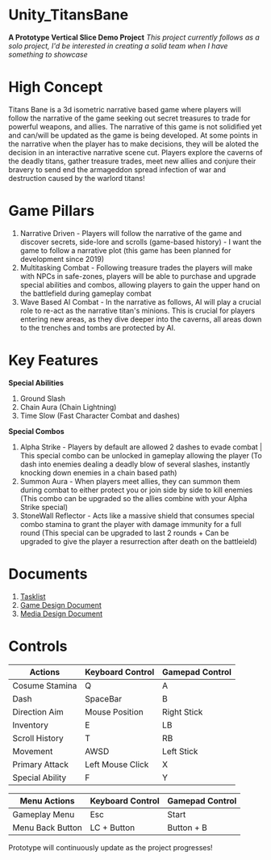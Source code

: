 # Unity_TitansBane
**A Prototype Vertical Slice Demo Project**
*This project currently follows as a solo project, I'd be interested in creating a solid team when I have something to showcase*


# High Concept
Titans Bane is a 3d isometric narrative based game where players will follow the narrative of the game seeking out secret treasures to trade for powerful weapons, and allies.
The narrative of this game is not solidified yet and can/will be updated as the game is being developed. At some points in the narrative when the player has to make decisions, 
they will be aloted the decision in an interactive narrative scene cut. Players explore the caverns of the deadly titans, gather treasure trades, meet new allies and conjure 
their bravery to send end the armageddon spread infection of war and destruction caused by the warlord titans!


# Game Pillars
1. Narrative Driven - Players will follow the narrative of the game and discover secrets, side-lore and scrolls (game-based history) - I want the game to follow a narrative plot (this game has been planned for development since 2019)
2. Multitasking Combat - Following treasure trades the players will make with NPCs in safe-zones, players will be able to purchase and upgrade special abilities and combos, allowing players to gain the upper hand on the battlefield during gameplay combat 
3. Wave Based AI Combat - In the narrative as follows, AI will play a crucial role to re-act as the narrative titan's minions. This is crucial for players entering new areas, as they dive deeper into the caverns, all areas down to the trenches and
tombs are protected by AI.


# Key Features
**Special Abilities**
1. Ground Slash
2. Chain Aura (Chain Lightning)
3. Time Slow (Fast Character Combat and dashes)


**Special Combos**
1. Alpha Strike - Players by default are allowed 2 dashes to evade combat | This special combo can be unlocked in gameplay allowing the player (To dash into enemies dealing a deadly blow of several slashes, instantly knocking down enemies in a chain based path)
2. Summon Aura - When players meet allies, they can summon them during combat to either protect you or join side by side to kill enemies (This combo can be upgraded so the allies combine with your Alpha Strike special)
3. StoneWall Reflector - Acts like a massive shield that consumes special combo stamina to grant the player with damage immunity for a full round (This special can be upgraded to last 2 rounds + Can be upgraded to give the player a resurrection after death on the battleield)


# Documents
1. [Tasklist](https://docs.google.com/spreadsheets/d/1-_K4O_hlIfcMviMI21NmffsU1FStF5NTyLRiAZZfOi4/edit?usp=sharing)
2. [Game Design Document](https://docs.google.com/document/d/1Ea1N20IuRrinisAPYrr3On6JmrFGgj7AU2xeXynRg9Q/edit?usp=sharing)
3. [Media Design Document](https://miro.com/welcomeonboard/b3cwT0NndHkxdmlMZ2VOQzFkb2Z2YkEydm9Wb2FtNjBsMVV5RHRRNElvUjRFaTRlQTNzZGhtd0JMNFE5TzQ2V3wzNDU4NzY0NTM5MDM0OTMxODkzfDI=?share_link_id=574341654315)


# Controls

Actions               | Keyboard Control  | Gamepad Control
---                   |---                |---
Cosume Stamina        | Q                 | A
Dash                  | SpaceBar          | B
Direction Aim         | Mouse Position    | Right Stick
Inventory             | E                 | LB
Scroll History        | T                 | RB
Movement              | AWSD              | Left Stick
Primary Attack        | Left Mouse Click  | X
Special Ability       | F                 | Y

Menu Actions          | Keyboard Control  | Gamepad Control
---                   |---                |---
Gameplay Menu         | Esc               | Start |>
Menu Back Button      | LC + Button       | Button + B

Prototype will continuously update as the project progresses!
